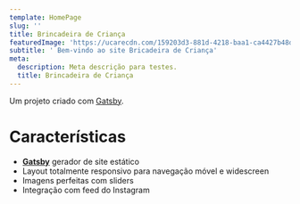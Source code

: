 ```yaml
---
template: HomePage
slug: ''
title: Brincadeira de Criança
featuredImage: 'https://ucarecdn.com/159203d3-881d-4218-baa1-ca4427b48d0d/'
subtitle: ' Bem-vindo ao site Bricadeira de Criança'
meta:
  description: Meta descrição para testes.
  title: Brincadeira de Criança
---
```

Um projeto criado com [Gatsby](https://gatsbyjs.org).

# Características

* **[Gatsby](https://gatsbyjs.org)** gerador de site estático
* Layout totalmente responsivo para navegação móvel e widescreen
* Imagens perfeitas com sliders
* Integração com feed do Instagram